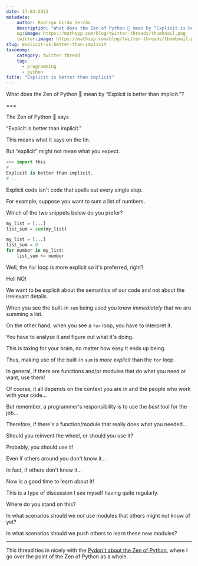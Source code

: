 ```yaml
---
date: 17-03-2022
metadata:
    author: Rodrigo Girão Serrão
    description: "What does the Zen of Python 🐍 mean by “Explicit is better than implicit.”?"
    og:image: https://mathspp.com/blog/twitter-threads/thumbnail.png
    twitter:image: https://mathspp.com/blog/twitter-threads/thumbnail.png
slug: explicit-is-better-than-implicit
taxonomy:
    category: twitter thread
    tag:
      - programming
      - python
title: "Explicit is better than implicit"
---
```


What does the Zen of Python 🐍 mean by “Explicit is better than implicit.”?

===

The Zen of Python 🐍 says

“Explicit is better than implicit.”

This means what it says on the tin.

But “explicit” might not mean what you expect.

```py
>>> import this
# ...
Explicit is better than implicit.
# ...
```


Explicit code isn't code that spells out every single step.

For example, suppose you want to sum a list of numbers.

Which of the two snippets below do you prefer?

```py
my_list = [...]
list_sum = sum(my_list)
```

```py
my_list = [...]
list_sum = 0
for number in my_list:
    list_sum += number
```


Well, the `for` loop is more explicit so it's preferred, right?

Hell NO!

We want to be explicit about the semantics of our code and not about the irrelevant details.

When you see the built-in `sum` being used you know _immediately_ that we are summing a list.


On the other hand, when you see a `for` loop, you have to interpret it.

You have to analyse it and figure out what it's doing.

This is taxing for your brain, no matter how easy it ends up being.

Thus, making use of the built-in `sum` is _more explicit_ than the `for` loop.


In general, if there are functions and/or modules that do what you need or want, use them!

Of course, it all depends on the context you are in and the people who work with your code...

But remember, a programmer's responsibility is to use the _best_ tool for the job...


Therefore, if there's a function/module that really does what you needed...

Should you reinvent the wheel, or should you use it?

Probably, you should use it!

Even if others around you don't know it...

In fact, if others don't know it...

Now is a good time to learn about it!


This is a type of discussion I see myself having quite regularly.

Where do you stand on this?

In what scenarios should we _not_ use modules that others might not know of yet?

In what scenarios should we push others to learn these new modules?

---

This thread ties in nicely with the [Pydon't about the Zen of Python][pydont-zen], where I go over the point of the Zen of Python as a whole.

[pydont-zen]: /blog/pydonts/pydont-disrespect-the-zen-of-python
